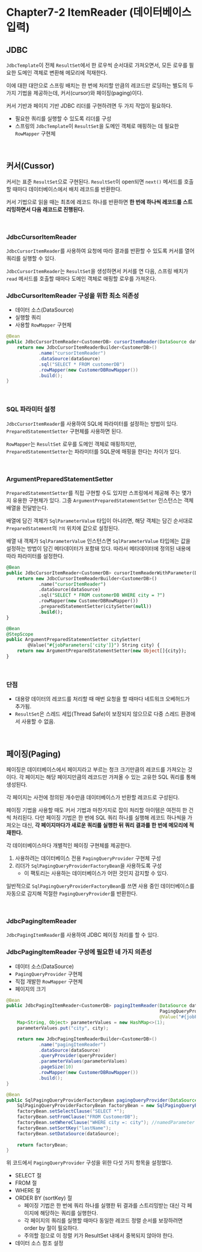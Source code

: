# Chapter7-2 ItemReader (데이터베이스 입력)

## JDBC

`JdbcTemplate`이 전체 `ResultSet`에서 한 로우씩 순서대로 가져오면서, 모든 로우를 필요한 도메인 객체로 변환해 메모리에 적재한다.

이에 대한 대안으로 스프링 배치는 한 번에 처리할 만큼의 레코드만 로딩하는 별도의 두 가지 기법을 제공하는데, 커서(cursor)와 페이징(paging)이다.

커서 기반과 페이지 기반 JDBC 리더를 구현하려면 두 가지 작업이 필요하다.

- 필요한 쿼리를 실행할 수 있도록 리더를 구성
- 스프링의 `JdbcTemplate`이 `ResultSet`을 도메인 객체로 매핑하는 데 필요한 `RowMapper` 구현체

</br >

## 커서(Cussor)

커서는 표준 `ResultSet`으로 구현된다. `ResultSet`이 open되면 `next()` 메서드를 호출할 때마다 데이터베이스에서 배치 레코드를 반환한다.

커서 기법으로 읽을 때는 최초에 레코드 하나를 반환하면 **한 번에 하나씩 레코드를 스트리밍하면서 다음 레코드로 진행된다.**

</br >

### JdbcCursorItemReader

`JdbcCursorItemReader`를 사용하여 요청에 따라 결과를 반환할 수 있도록 커서를 열어 쿼리를 실행할 수 있다.

`JdbcCursorItemReader`는 `ResultSet`을 생성하면서 커서를 연 다음, 스프링 배치가 `read` 메서드를 호출할 때마다 도메인 객체로 매핑할 로우를 가져온다.

### JdbcCursorItemReader 구성을 위한 최소 의존성

- 데이터 소스(DataSource)
- 실행할 쿼리
- 사용할 `RowMapper` 구현체

```java
@Bean
public JdbcCursorItemReader<CustomerDB> cursorItemReader(DataSource dataSource) {
    return new JdbcCursorItemReaderBuilder<CustomerDB>()
            .name("cursorItemReader")
            .dataSource(dataSource)
            .sql("SELECT * FROM customerDB")
            .rowMapper(new CustomerDBRowMapper())
            .build();
}
```

</br >

### SQL 파라미터 설정

`JdbcCursorItemReader`를 사용하여 SQL에 파라미터를 설정하는 방법이 있다. `PreparedStatementSetter` 구현체를 사용하면 된다.

`RowMapper`는 `ResultSet` 로우를 도메인 객체로 매핑하지만, `PreparedStatementSetter`는 파라미터를 SQL문에 매핑을 한다는 차이가 있다.

</br >

### ArgumentPreparedStatementSetter

`PreparedStatementSetter`를 직접 구현할 수도 있지만 스프링에서 제공해 주는 몇가지 유용한 구현체가 있다. 그중 `ArgumentPreparedStatementSetter` 인스턴스는 객체 배열을 전달받는다.

배열에 담긴 객체가 `SqlParameterValue` 타입이 아니라면, 해당 객체는 담긴 순서대로 `PreparedStatement`의 `?의` 위치에 값으로 설정된다.

배열 내 객체가 `SqlParameterValue` 인스턴스면 `SqlParameterValue` 타입에는 값을 설정하는 방법이 담긴 메타데이터가 포함돼 있다. 따라서 메타데이터에 정의된 내용에 따라 파라미터를 설정한다.

```sql
@Bean
public JdbcCursorItemReader<CustomerDB> cursorItemReaderWithParameter(DataSource dataSource) {
    return new JdbcCursorItemReaderBuilder<CustomerDB>()
            .name("cursorItemReader")
            .dataSource(dataSource)
            .sql("SELECT * FROM customerDB WHERE city = ?")
            .rowMapper(new CustomerDBRowMapper())
            .preparedStatementSetter(citySetter(null))
            .build();
}

@Bean
@StepScope
public ArgumentPreparedStatementSetter citySetter(
        @Value("#{jobParameters['city']}") String city) {
    return new ArgumentPreparedStatementSetter(new Object[]{city});
}
```

</br >

### 단점

- 대용량 데이터의 레코드를 처리할 때 매번 요청을 할 때마다 네트워크 오베허드가 추가됨.
- `ResultSet`은 스레드 세입(Thread Safe)이 보장되지 않으므로 다중 스레드 환경에서 사용할 수 없음.

</br >

## 페이징(Paging)

페이징은 데이터베이스에서 페이지라고 부르는 청크 크기만큼의 레코드를 가져오는 것이다. 각 페이지는 해당 페이지만큼의 레코드만 가져올 수 있는 고유한 SQL 쿼리를 통해 생성된다.

각 페이지는 사전에 정의된 개수만큼 데이터베이스가 반환할 레코드로 구성된다.

페이징 기법을 사용할 때도 커서 기법과 마찬가지로 잡이 처리할 아이템은 여전히 한 건씩 처리된다. 다만 페이징 기법은 한 번에 SQL 쿼리 하나를 실행해 레코드 하나씩을 가져오는 대신, **각 페이지마다가 새로운 쿼리를 실행한 뒤 쿼리 결과를 한 번에 메모리에 적재한다.**

각 데이터베이스마다 개별적인 페이징 구현체를 제공한다.

1. 사용하려는 데이터베이스 전용 `PagingQueryProvider` 구현체 구성
2. 리더가 `SqlPagingQueryProviderFactoryBean`을 사용하도록 구성
   - 이 팩토리는 사용하는 데이터베이스가 어떤 것인지 감지할 수 있다.

일반적으로 `SqlPagingQueryProviderFactoryBean`를 쓰면 사용 중인 데이터베이스를 자동으로 감지해 적절한 `PagingQueryProvider`를 반환한다.

</br >

### JdbcPagingItemReader

`JdbcPagingItemReader`를 사용하여 JDBC 페이징 처리를 할 수 있다.

### JdbcPagingItemReader 구성에 필요한 네 가지 의존성

- 데이터 소스(DataSource)
- `PagingQueryProvider` 구현체
- 직접 개발한 `RowMapper` 구현체
- 페이지의 크기

```java
@Bean
public JdbcPagingItemReader<CustomerDB> pagingItemReader(DataSource dataSource,
                                                         PagingQueryProvider queryProvider,
                                                         @Value("#{jobParameters['city']}") String city) {
    Map<String, Object> parameterValues = new HashMap<>(1);
    parameterValues.put("city", city);

    return new JdbcPagingItemReaderBuilder<CustomerDB>()
            .name("pagingItemReader")
            .dataSource(dataSource)
            .queryProvider(queryProvider)
            .parameterValues(parameterValues)
            .pageSize(10)
            .rowMapper(new CustomerDBRowMapper())
            .build();
}

@Bean
public SqlPagingQueryProviderFactoryBean pagingQueryProvider(DataSource dataSource) {
    SqlPagingQueryProviderFactoryBean factoryBean = new SqlPagingQueryProviderFactoryBean();
    factoryBean.setSelectClause("SELECT *");
    factoryBean.setFromClause("FROM CustomerDB");
    factoryBean.setWhereClause("WHERE city =: city"); //namedParameter 사용 가능
    factoryBean.setSortKey("lastName");
    factoryBean.setDataSource(dataSource);
    
    return factoryBean;
}
```

위 코드에서 `PagingQueryProvider` 구성을 위한 다섯 가지 항목을 설정했다.

- SELECT 절
- FROM 절
- WHERE 절
- ORDER BY (sortKey) 절
  - 페이징 기법은 한 번에 쿼리 하나를 실행한 뒤 결과를 스트리밍받는 대신 각 페이지에 해당하는 쿼리를 실행한다.
  - 각 페이지의 쿼리를 실행할 때마다 동일한 레코드 정렬 순서를 보장하려면 order by 절이 필요하다.
  - 주의할 점으로 이 정렬 키가 ResultSet 내에서 중복되지 않아야 한다.
- 데이터 소스 참조 설정

